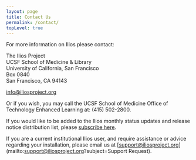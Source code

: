 ```yaml
---
layout: page
title: Contact Us
permalink: /contact/
topLevel: true
---
```

For more information on Ilios please contact:

The Ilios Project  
UCSF School of Medicine & Library  
University of California, San Francisco  
Box 0840  
San Francisco, CA 94143

[info@iliosproject.org](mailto:info@iliosproject.org)

Or if you wish, you may call the UCSF School of Medicine Office of Technology Enhanced Learning at: (415) 502-2800.

If you would like to be added to the Ilios monthly status updates and release notice distribution list, please [subscribe here](http://iliosproject.org/DadaMail/dada/mail.cgi/).

If you are a current institutional Ilios user, and require assistance or advice regarding your installation, please email us at [support@iliosproject.org](mailto:support@iliosproject.org?subject=Support Request).
